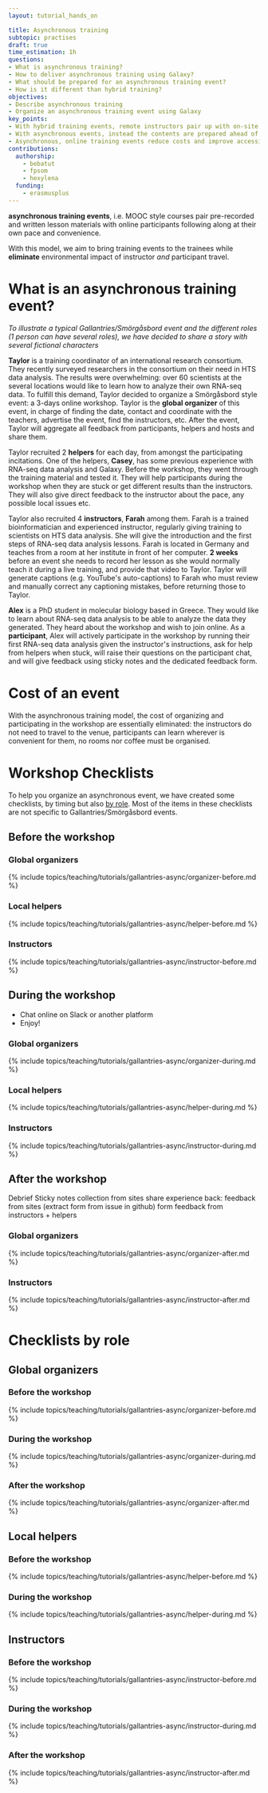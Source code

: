```yaml
---
layout: tutorial_hands_on

title: Asynchronous training
subtopic: practises
draft: true
time_estimation: 1h
questions:
- What is asynchronous training?
- How to deliver asynchronous training using Galaxy?
- What should be prepared for an asynchronous training event?
- How is it different than hybrid training?
objectives:
- Describe asynchronous training
- Organize an asynchronous training event using Galaxy
key_points:
- With hybrid training events, remote instructors pair up with on-site helpers to deliver 1 training across multiple sites simultaneously
- With asynchronous events, instead the contents are prepared ahead of time
- Asynchronous, online training events reduce costs and improve accessibility, even further than hybrid trainings
contributions:
  authorship:
    - bebatut
    - fpsom
    - hexylena
  funding:
    - erasmusplus
---
```


**asynchronous training events**, i.e. MOOC style courses pair pre-recorded and written lesson materials with online participants following along at their own pace and convenience.

With this model, we aim to bring training events to the trainees while **eliminate** environmental impact of instructor *and* participant travel.

# What is an asynchronous training event?

*To illustrate a typical Gallantries/Smörgåsbord event and the different roles (1 person can have several roles), we have decided to share a story with several fictional characters*

**Taylor** is a training coordinator of an international research consortium. They recently surveyed researchers in the consortium on their need in HTS data analysis. The results were overwhelming: over 60 scientists at the several locations would like to learn how to analyze their own RNA-seq data. To fulfill this demand, Taylor decided to organize a Smörgåsbord style event: a 3-days online workshop. Taylor is the **global organizer** of this event, in charge of finding the date, contact and coordinate with the teachers, advertise the event, find the instructors, etc. After the event, Taylor will aggregate all feedback from participants, helpers and hosts and share them.

Taylor recruited 2 **helpers** for each day, from amongst the participating incitations. One of the helpers, **Casey**,  has some previous experience with RNA-seq data analysis and Galaxy. Before the workshop, they went through the training material and tested it. They will help participants during the workshop when they are stuck or get different results than the instructors. They will also give direct feedback to the instructor about the pace, any possible local issues etc.

Taylor also recruited 4 **instructors**, **Farah** among them. Farah is a trained bioinformatician and experienced instructor, regularly giving training to scientists on HTS data analysis. She will give the introduction and the first steps of RNA-seq data analysis lessons. Farah is located in Germany and teaches from a room at her institute in front of her computer. **2 weeks** before an event she needs to record her lesson as she would normally teach it during a live training, and provide that video to Taylor. Taylor will generate captions (e.g. YouTube's auto-captions) to Farah who must review and manually correct any captioning mistakes, before returning those to Taylor.

**Alex** is a PhD student in molecular biology based in Greece. They would like to learn about RNA-seq data analysis to be able to analyze the data they generated. They heard about the workshop and wish to join online. As a **participant**, Alex will actively participate in the workshop by running their first RNA-seq data analysis given the instructor's instructions, ask for help from helpers when stuck, will raise their questions on the participant chat, and will give feedback using sticky notes and the dedicated feedback form.

# Cost of an event

With the asynchronous training model, the cost of organizing and participating in the workshop are essentially eliminated: the instructors do not need to travel to the venue, participants can learn wherever is convenient for them, no rooms nor coffee must be organised.

# Workshop Checklists

To help you organize an asynchronous event, we have created some checklists, by timing but also [by role](#checklists-by-role). Most of the items in these checklists are not specific to Gallantries/Smörgåsbord events.

## Before the workshop

### Global organizers

{% include topics/teaching/tutorials/gallantries-async/organizer-before.md %}

### Local helpers

{% include topics/teaching/tutorials/gallantries-async/helper-before.md %}

### Instructors

{% include topics/teaching/tutorials/gallantries-async/instructor-before.md %}

## During the workshop

- Chat online on Slack or another platform
- Enjoy!

### Global organizers

{% include topics/teaching/tutorials/gallantries-async/organizer-during.md %}

### Local helpers

{% include topics/teaching/tutorials/gallantries-async/helper-during.md %}

### Instructors

{% include topics/teaching/tutorials/gallantries-async/instructor-during.md %}

## After the workshop

Debrief
    Sticky notes collection from sites
    share experience back: feedback from sites (extract form from issue in github)
    form feedback from instructors + helpers

### Global organizers

{% include topics/teaching/tutorials/gallantries-async/organizer-after.md %}

### Instructors

{% include topics/teaching/tutorials/gallantries-async/instructor-after.md %}



# Checklists by role

## Global organizers

### Before the workshop

{% include topics/teaching/tutorials/gallantries-async/organizer-before.md %}

### During the workshop

{% include topics/teaching/tutorials/gallantries-async/organizer-during.md %}

### After the workshop

{% include topics/teaching/tutorials/gallantries-async/organizer-after.md %}

## Local helpers

### Before the workshop

{% include topics/teaching/tutorials/gallantries-async/helper-before.md %}

### During the workshop

{% include topics/teaching/tutorials/gallantries-async/helper-during.md %}

## Instructors

### Before the workshop

{% include topics/teaching/tutorials/gallantries-async/instructor-before.md %}

### During the workshop

{% include topics/teaching/tutorials/gallantries-async/instructor-during.md %}

### After the workshop

{% include topics/teaching/tutorials/gallantries-async/instructor-after.md %}
